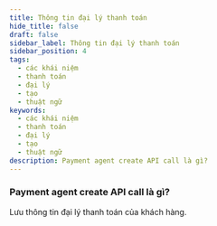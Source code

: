 ```yaml
---
title: Thông tin đại lý thanh toán
hide_title: false
draft: false
sidebar_label: Thông tin đại lý thanh toán
sidebar_position: 4
tags:
  - các khái niệm
  - thanh toán
  - đại lý
  - tạo
  - thuật ngữ
keywords:
  - các khái niệm
  - thanh toán
  - đại lý
  - tạo
  - thuật ngữ
description: Payment agent create API call là gì?
---
```


### Payment agent create API call là gì?

Lưu thông tin đại lý thanh toán của khách hàng.
